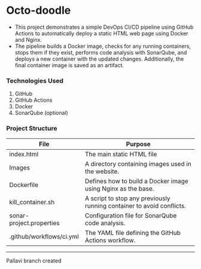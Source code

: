 # Octo-doodle
- This project demonstrates a simple DevOps CI/CD pipeline using GitHub Actions to automatically deploy a static HTML web page using Docker and Nginx.
- The pipeline builds a Docker image, checks for any running containers, stops them if they exist, performs code analysis with SonarQube, and deploys a new container with the updated changes. Additionally, the final container image is saved as an artifact.


### Technologies Used
  1. GitHub
  2. GitHub Actions
  3. Docker
  4. SonarQube (optional)


### Project Structure

| **File**                 | **Purpose**                                                           |
| ------------------------ | --------------------------------------------------------------------- |
| index.html               | The main static HTML file                                             |
| Images                   | A directory containing images used in the website.                    |
| Dockerfile               | Defines how to build a Docker image using Nginx as the base.          |
| kill_container.sh        | A script to stop any previously running container to avoid conflicts. |
| sonar-project.properties | Configuration file for SonarQube code analysis.                       |
| .github/workflows/ci.yml | The YAML file defining the GitHub Actions workflow.                   |

_______________

Pallavi branch created
